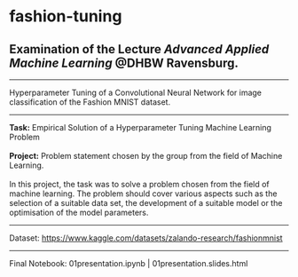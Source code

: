 # fashion-tuning
<h2>Examination of the Lecture <i>Advanced Applied Machine Learning</i> @DHBW Ravensburg.</h2>

---
Hyperparameter Tuning of a Convolutional Neural Network for image classification of the Fashion MNIST dataset.

---
<b>Task:</b> Empirical Solution of a Hyperparameter Tuning Machine Learning Problem<br>
<br>
<b>Project:</b> Problem statement chosen by the group from the field of Machine Learning.<br>
<br>
In this project, the task was to solve a problem chosen from the field of machine learning. The problem should cover various aspects such as the selection of a suitable data set, the development of a suitable model or the optimisation of the model parameters.

---
Dataset: https://www.kaggle.com/datasets/zalando-research/fashionmnist

---
Final Notebook: 01presentation.ipynb | 01presentation.slides.html
